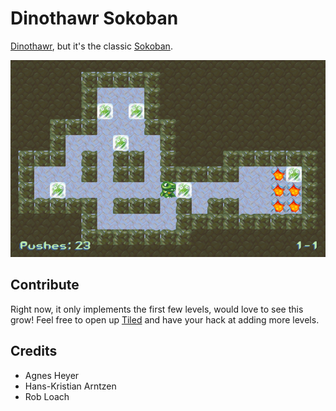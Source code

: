 # Dinothawr Sokoban

[Dinothawr](https://github.com/Themaister/Dinothawr), but it's the classic [Sokoban](https://en.wikipedia.org/wiki/Sokoban).

![Screenshot](screenshot.png)

## Contribute

Right now, it only implements the first few levels, would love to see this grow! Feel free to open up [Tiled](https://www.mapeditor.org) and have your hack at adding more levels.

## Credits

- Agnes Heyer
- Hans-Kristian Arntzen
- Rob Loach
